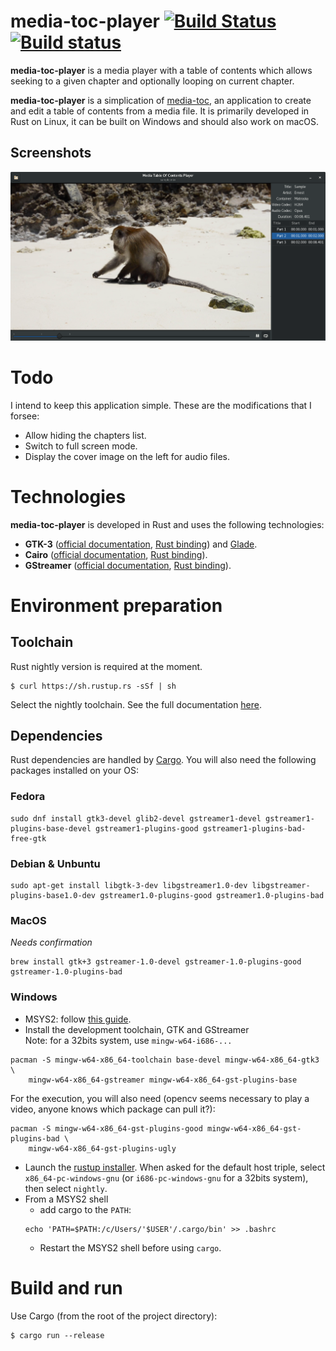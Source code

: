 # media-toc-player [![Build Status](https://travis-ci.org/fengalin/media-toc-player.svg?branch=master)](https://travis-ci.org/fengalin/media-toc-player) [![Build status](https://ci.appveyor.com/api/projects/status/yc1gba3o1h69t3g3?svg=true)](https://ci.appveyor.com/project/fengalin/media-toc-player)
**media-toc-player** is a media player with a table of contents which allows seeking
to a given chapter and optionally looping on current chapter.

**media-toc-player** is a simplication of [media-toc](https://github.com/fengalin/media-toc),
an application to create and edit a table of contents from a media file. It is
primarily developed in Rust on Linux, it can be built on Windows and should also
work on macOS.

## <a name='ui'></a>Screenshots
![media-toc-player UI Video](assets/media-toc-player_video.png)

# Todo
I intend to keep this application simple. These are the modifications that I
forsee:
- Allow hiding the chapters list.
- Switch to full screen mode.
- Display the cover image on the left for audio files.

# Technologies
**media-toc-player** is developed in Rust and uses the following technologies:
- **GTK-3** ([official documentation](https://developer.gnome.org/gtk3/stable/),
[Rust binding](http://gtk-rs.org/docs/gtk/)) and [Glade](https://glade.gnome.org/).
- **Cairo** ([official documentation](https://www.cairographics.org/documentation/),
[Rust binding](http://gtk-rs.org/docs/cairo/index.html)).
- **GStreamer** ([official documentation](https://gstreamer.freedesktop.org/documentation/),
[Rust binding](https://github.com/sdroege/gstreamer-rs)).

# Environment preparation
## Toolchain
Rust nightly version is required at the moment.
```
$ curl https://sh.rustup.rs -sSf | sh
```
Select the nightly toolchain. See the full documentation
[here](https://github.com/rust-lang-nursery/rustup.rs#installation).

## Dependencies
Rust dependencies are handled by [Cargo](http://doc.crates.io/). You will also
need the following packages installed on your OS:

### Fedora
```
sudo dnf install gtk3-devel glib2-devel gstreamer1-devel gstreamer1-plugins-base-devel gstreamer1-plugins-good gstreamer1-plugins-bad-free-gtk
```

### Debian & Unbuntu
```
sudo apt-get install libgtk-3-dev libgstreamer1.0-dev libgstreamer-plugins-base1.0-dev gstreamer1.0-plugins-good gstreamer1.0-plugins-bad
```

### MacOS
*Needs confirmation*
```
brew install gtk+3 gstreamer-1.0-devel gstreamer-1.0-plugins-good gstreamer-1.0-plugins-bad
```

### Windows
- MSYS2: follow [this guide](http://www.msys2.org/).
- Install the development toolchain, GTK and GStreamer<br>
Note: for a 32bits system, use `mingw-w64-i686-...`
```
pacman -S mingw-w64-x86_64-toolchain base-devel mingw-w64-x86_64-gtk3 \
    mingw-w64-x86_64-gstreamer mingw-w64-x86_64-gst-plugins-base
```
For the execution, you will also need (opencv seems necessary to play a video,
anyone knows which package can pull it?):
```
pacman -S mingw-w64-x86_64-gst-plugins-good mingw-w64-x86_64-gst-plugins-bad \
    mingw-w64-x86_64-gst-plugins-ugly
```

- Launch the [rustup installer](https://www.rustup.rs/).
When asked for the default host triple, select `x86_64-pc-windows-gnu` (or
`i686-pc-windows-gnu` for a 32bits system), then select `nightly`.
- From a MSYS2 shell
  - add cargo to the `PATH`:
  ```
  echo 'PATH=$PATH:/c/Users/'$USER'/.cargo/bin' >> .bashrc
  ```
  - Restart the MSYS2 shell before using `cargo`.

# Build and run
Use Cargo (from the root of the project directory):
```
$ cargo run --release
```
